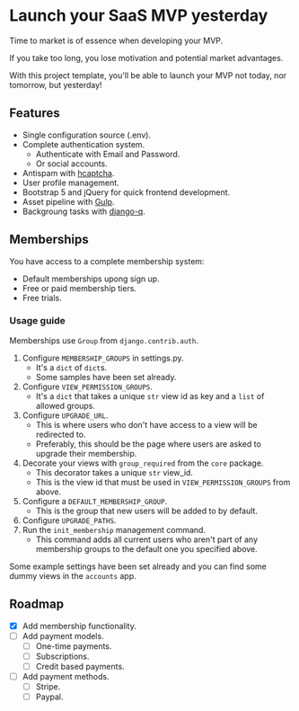# Launch your SaaS MVP yesterday

Time to market is of essence when developing your MVP.

If you take too long, you lose motivation and potential market advantages.

With this project template, you'll be able to launch your MVP not today, nor tomorrow, but yesterday!

## Features

- Single configuration source (.env).
- Complete authentication system.
    - Authenticate with Email and Password.
    - Or social accounts.
- Antispam with [hcaptcha](https://hcaptcha.com).
- User profile management.
- Bootstrap 5 and jQuery for quick frontend development.
- Asset pipeline with [Gulp](https://gulpjs.com/).
- Backgroung tasks with [django-q](https://django-q.readthedocs.io/en/latest/).

## Memberships

You have access to a complete membership system:

- Default memberships upong sign up.
- Free or paid membership tiers.
- Free trials.

### Usage guide

Memberships use `Group` from `django.contrib.auth`.

1. Configure `MEMBERSHIP_GROUPS` in settings.py.
    - It's a `dict` of `dict`s.
    - Some samples have been set already.
2. Configure `VIEW_PERMISSION_GROUPS`.
    - It's a `dict` that takes a unique `str` view id as key and a `list` of allowed groups.
3. Configure `UPGRADE_URL`.
    - This is where users who don't have access to a view will be redirected to.
    - Preferably, this should be the page where users are asked to upgrade their membership.
4. Decorate your views with `group_required` from the `core` package.
    - This decorator takes a unique `str` view_id.
    - This is the view id that must be used in `VIEW_PERMISSION_GROUPS` from above.
5. Configure a `DEFAULT_MEMBERSHIP_GROUP`.
    - This is the group that new users will be added to by default.
6. Configure `UPGRADE_PATHS`.
7. Run the `init_membership` management command.
    - This command adds all current users who aren't part of any membership groups to the default one you specified above.

Some example settings have been set already and you can find some dummy views in the `accounts` app.

## Roadmap

- [x] Add membership functionality.
- [ ] Add payment models.
    - [ ] One-time payments.
    - [ ] Subscriptions.
    - [ ] Credit based payments.
- [ ] Add payment methods.
    - [ ] Stripe.
    - [ ] Paypal.